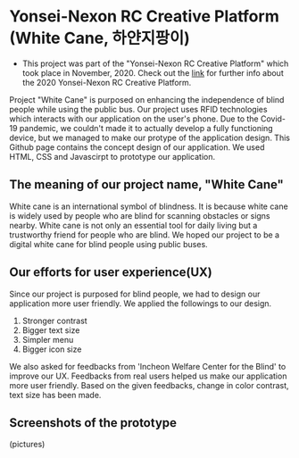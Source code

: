 # Yonsei-Nexon RC Creative Platform (White Cane, 하얀지팡이)

- This project was part of the "Yonsei-Nexon RC Creative Platform" which took place in November, 2020. Check out the [link](https://www.d-book.co.kr/dbooks/edu/7Jew7IS464yAUkMx/) for further info about the 2020 Yonsei-Nexon RC Creative Platform.



Project "White Cane" is purposed on enhancing the independence of blind people while using the public bus. Our project uses RFID technologies which interacts with our application on the user's phone. Due to the Covid-19 pandemic, we couldn't made it to actually develop a fully functioning device, but we managed to make our protype of the application design. This Github page contains the concept design of our application. We used HTML, CSS and Javascirpt to prototype our application.  


## The meaning of our project name, "White Cane"

White cane is an international symbol of blindness. It is because white cane is widely used by people who are blind for scanning obstacles or signs nearby. White cane is not only an essential tool for daily living but a trustworthy friend for people who are blind. We hoped our project to be a digital white cane for blind people using public buses.


## Our efforts for user experience(UX)

Since our project is purposed for blind people, we had to design our application more user friendly. We applied the followings to our design.
1. Stronger contrast
2. Bigger text size
3. Simpler menu
4. Bigger icon size

We also asked for feedbacks from 'Incheon Welfare Center for the Blind' to improve our UX. Feedbacks from real users helped us make our application more user friendly. Based on the given feedbacks, change in color contrast, text size has been made.

## Screenshots of the prototype

(pictures)




